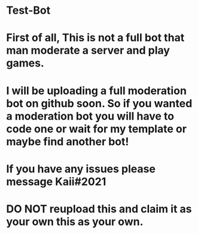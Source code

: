 # Test-Bot
# First of all, This is not a full bot that man moderate a server and play games. 
# I will be uploading a full moderation bot on github soon. So if you wanted a moderation bot you will have to code one or wait for my template or maybe find another bot!
# If you have any issues please message Kaii#2021
# DO NOT reupload this and claim it as your own this as your own.
